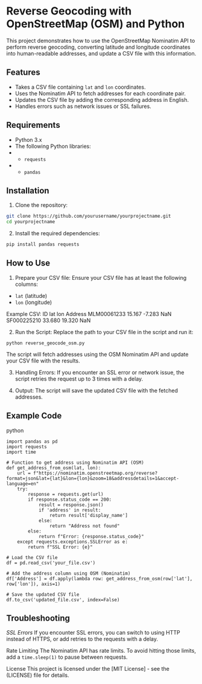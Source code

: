 # Reverse Geocoding with OpenStreetMap (OSM) and Python
This project demonstrates how to use the OpenStreetMap Nominatim API to perform reverse geocoding, converting latitude and longitude coordinates into human-readable addresses, and update a CSV file with this information.

## Features
- Takes a CSV file containing `lat` and `lon` coordinates.
- Uses the Nominatim API to fetch addresses for each coordinate pair.
- Updates the CSV file by adding the corresponding address in English.
- Handles errors such as network issues or SSL failures.

## Requirements
- Python 3.x
- The following Python libraries:
- - `requests`
- - `pandas`

## Installation
1. Clone the repository:
```bash
git clone https://github.com/yourusername/yourprojectname.git
cd yourprojectname
```
2. Install the required dependencies:
```py
pip install pandas requests
```

## How to Use
1. Prepare your CSV file: Ensure your CSV file has at least the following columns:
- `lat` (latitude)
- `lon` (longitude)
  
Example CSV:
ID	lat	lon	Address
MLM00061233	15.167	-7.283	NaN
SF000225210	33.680	19.320	NaN

2. Run the Script:
Replace the path to your CSV file in the script and run it:
```
python reverse_geocode_osm.py
```
The script will fetch addresses using the OSM Nominatim API and update your CSV file with the results.

3. Handling Errors: If you encounter an SSL error or network issue, the script retries the request up to 3 times with a delay.

4. Output: The script will save the updated CSV file with the fetched addresses.

## Example Code
python
```
import pandas as pd
import requests
import time

# Function to get address using Nominatim API (OSM)
def get_address_from_osm(lat, lon):
    url = f"https://nominatim.openstreetmap.org/reverse?format=json&lat={lat}&lon={lon}&zoom=18&addressdetails=1&accept-language=en"
    try:
        response = requests.get(url)
        if response.status_code == 200:
            result = response.json()
            if 'address' in result:
                return result['display_name']
            else:
                return "Address not found"
        else:
            return f"Error: {response.status_code}"
    except requests.exceptions.SSLError as e:
        return f"SSL Error: {e}"

# Load the CSV file
df = pd.read_csv('your_file.csv')

# Add the address column using OSM (Nominatim)
df['Address'] = df.apply(lambda row: get_address_from_osm(row['lat'], row['lon']), axis=1)

# Save the updated CSV file
df.to_csv('updated_file.csv', index=False)
```

## Troubleshooting
*SSL Errors*
If you encounter SSL errors, you can switch to using HTTP instead of HTTPS, or add retries to the requests with a delay.

Rate Limiting
The Nominatim API has rate limits. To avoid hitting those limits, add a `time.sleep(1)` to pause between requests.

License
This project is licensed under the [MIT License] - see the (LICENSE) file for details.
